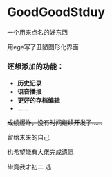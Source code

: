 # GoodGoodStduy
一个用来点名的好东西

用ege写了丑陋图形化界面

### 还想添加的功能：

* **历史记录**
* **语音播报**
* **更好的存档编辑**
* ......



~~成绩爆炸，没有时间继续开发了……~~

留给未来的自己

也希望能有大佬完成遗愿

毕竟我才初二 逃
